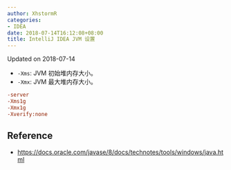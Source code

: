 ```yaml
---
author: XhstormR
categories:
- IDEA
date: 2018-07-14T16:12:08+08:00
title: IntelliJ IDEA JVM 设置
---
```


<!--more-->

Updated on 2018-07-14

>

* `-Xms`: JVM 初始堆内存大小。
* `-Xmx`: JVM 最大堆内存大小。

```ini
-server
-Xms1g
-Xmx1g
-Xverify:none
```

## Reference
* https://docs.oracle.com/javase/8/docs/technotes/tools/windows/java.html
